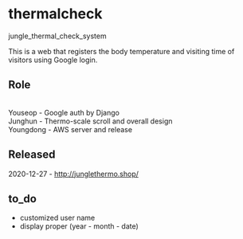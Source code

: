 # thermalcheck
 jungle_thermal_check_system
 
 This is a web that registers the body temperature and visiting time of visitors using Google login.

## Role
 <br>
 Youseop - Google auth by Django
 <br>
 Junghun - Thermo-scale scroll and overall design
 <br>
 Youngdong - AWS server and release
 
## Released
 2020-12-27 - http://junglethermo.shop/

## to_do

- customized user name
- display proper (year - month - date)
